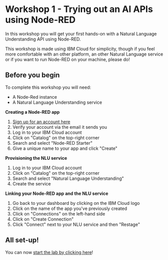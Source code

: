 # Workshop 1 - Trying out an AI APIs using Node-RED

In this workshop you will get your first hands-on with a Natural Language Understanding API using Node-RED.

This workshop is made using IBM Cloud for simplicity, though if you feel more comfortable with an other platform, an other Natural Language service or if you want to run Node-RED on your machine, please do! 

## Before you begin

To complete this workshop you will need:
- A Node-Red instance
- A Natural Language Understanding service

**Creating a Node-RED app**

1. [Sign up for an account here](https://ibm.biz/BdZFpJ)
2. Verify your account via the email it sends you
3. Log in to your IBM Cloud account
4. Click on "Catalog" on the top-right corner
5. Search and select "Node-RED Starter" 
6. Give a unique name to your app and click "Create"

**Provisioning the NLU service**

1. Log in to your IBM Cloud account
2. Click on "Catalog" on the top-right corner
3. Search and select "Natural Language Understanding" 
4. Create the service

**Linking your Node-RED app and the NLU service**

1. Go back to your dashboard by clicking on the IBM Cloud logo
2. Click on the name of the app you've previously created
3. Click on "Connections" on the left-hand side
4. Click on "Create Connection"
5. Click "Connect" next to your NLU service and then "Restage"

## All set-up!

You can now [start the lab by clicking here](https://github.com/watson-developer-cloud/node-red-labs/blob/master/basic_examples/natural_language_understanding/README.md#building-the-flow)!